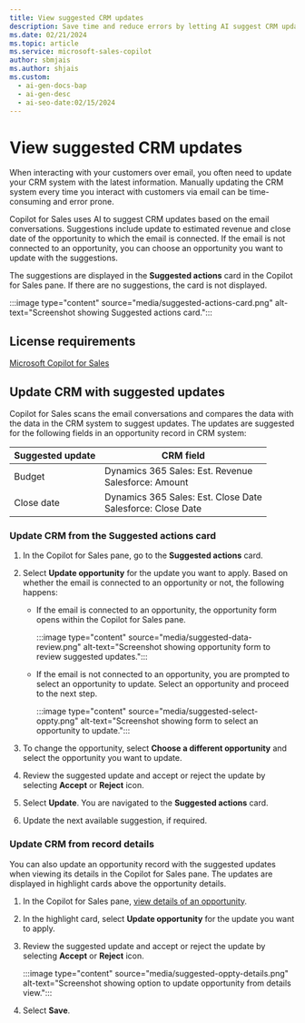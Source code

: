 ```yaml
---
title: View suggested CRM updates
description: Save time and reduce errors by letting AI suggest CRM updates based on email conversations
ms.date: 02/21/2024
ms.topic: article
ms.service: microsoft-sales-copilot
author: sbmjais
ms.author: shjais
ms.custom:
  - ai-gen-docs-bap
  - ai-gen-desc
  - ai-seo-date:02/15/2024
---
```


# View suggested CRM updates

When interacting with your customers over email, you often need to update your CRM system with the latest information. Manually updating the CRM system every time you interact with customers via email can be time-consuming and error prone.

Copilot for Sales uses AI to suggest CRM updates based on the email conversations. Suggestions include update to estimated revenue and close date of the opportunity to which the email is connected. If the email is not connected to an opportunity, you can choose an opportunity you want to update with the suggestions.

The suggestions are displayed in the **Suggested actions** card in the Copilot for Sales pane. If there are no suggestions, the card is not displayed.

:::image type="content" source="media/suggested-actions-card.png" alt-text="Screenshot showing Suggested actions card.":::

## License requirements

[Microsoft Copilot for Sales](https://www.microsoft.com/ai/microsoft-sales-copilot#featuresandpricing)

## Update CRM with suggested updates

Copilot for Sales scans the email conversations and compares the data with the data in the CRM system to suggest updates. The updates are suggested for the following fields in an opportunity record in CRM system:

| Suggested update | CRM field |
|------------------|-----------|
| Budget | Dynamics 365 Sales: Est. Revenue <br>Salesforce: Amount     |
| Close date | Dynamics 365 Sales: Est. Close Date <br>Salesforce: Close Date |

### Update CRM from the Suggested actions card

1. In the Copilot for Sales pane, go to the **Suggested actions** card.

2. Select **Update opportunity** for the update you want to apply. Based on whether the email is connected to an opportunity or not, the following happens:

    - If the email is connected to an opportunity, the opportunity form opens within the Copilot for Sales pane.

        :::image type="content" source="media/suggested-data-review.png" alt-text="Screenshot showing opportunity form to review suggested updates.":::

    - If the email is not connected to an opportunity, you are prompted to select an opportunity to update. Select an opportunity and proceed to the next step.
    
        :::image type="content" source="media/suggested-select-oppty.png" alt-text="Screenshot showing form to select an opportunity to update.":::

1. To change the opportunity, select **Choose a different opportunity** and select the opportunity you want to update.

1. Review the suggested update and accept or reject the update by selecting **Accept** or **Reject** icon.

1. Select **Update**. You are navigated to the **Suggested actions** card. 

1. Update the next available suggestion, if required.

### Update CRM from record details

You can also update an opportunity record with the suggested updates when viewing its details in the Copilot for Sales pane. The updates are displayed in highlight cards above the opportunity details.

1. In the Copilot for Sales pane, [view details of an opportunity](view-record-details.md).

2. In the highlight card, select **Update opportunity** for the update you want to apply.

3. Review the suggested update and accept or reject the update by selecting **Accept** or **Reject** icon.

    :::image type="content" source="media/suggested-oppty-details.png" alt-text="Screenshot showing option to update opportunity from details view.":::

4. Select **Save**.

